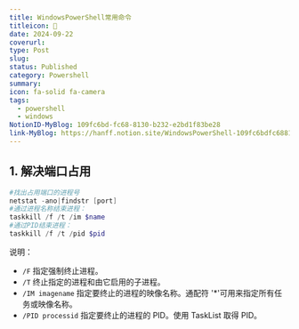 ```yaml
---
title: WindowsPowerShell常用命令
titleicon: 📎
date: 2024-09-22
coverurl: 
type: Post
slug: 
status: Published
category: Powershell
summary: 
icon: fa-solid fa-camera
tags:
  - powershell
  - windows
NotionID-MyBlog: 109fc6bd-fc68-8130-b232-e2bd1f83be28
link-MyBlog: https://hanff.notion.site/WindowsPowerShell-109fc6bdfc688130b232e2bd1f83be28
---
```


## 1. 解决端口占用
```powershell
#找出占用端口的进程号
netstat -ano|findstr [port]
#通过进程名称结束进程：
taskkill /f /t /im $name
#通过PID结束进程： 
taskkill /f /t /pid $pid

```
说明：
- `/F` 指定强制终止进程。
- `/T` 终止指定的进程和由它启用的子进程。
- `/IM imagename` 指定要终止的进程的映像名称。通配符 '*'可用来指定所有任务或映像名称。
- `/PID processid` 指定要终止的进程的 PID。使用 TaskList 取得 PID。


